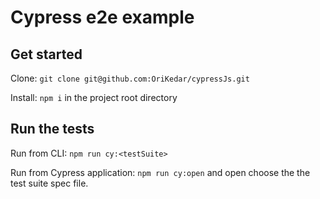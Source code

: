 # Cypress e2e example 

## Get started
 
Clone: `git clone git@github.com:OriKedar/cypressJs.git`

Install: `npm i` in the project root directory

## Run the tests

Run from CLI: `npm run cy:<testSuite>`

Run from Cypress application: `npm run cy:open` and open choose the the test suite spec file.

